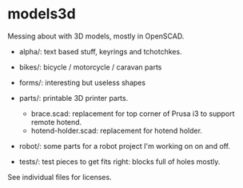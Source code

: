 # models3d

Messing about with 3D models, mostly in OpenSCAD.

* alpha/: text based stuff, keyrings and tchotchkes.

* bikes/: bicycle / motorcycle / caravan parts

* forms/: interesting but useless shapes 

* parts/: printable 3D printer parts.
  * brace.scad: replacement for top corner of Prusa i3 to support remote hotend.
  * hotend-holder.scad: replacement for hotend holder.

* robot/: some parts for a robot project I'm working on on and off.

* tests/: test pieces to get fits right: blocks full of holes mostly.

See individual files for licenses.
